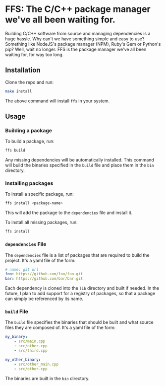 # FFS: The C/C++ package manager we've all been waiting for.

Building C/C++ software from source and managing dependencies is a huge hassle.
Why can't we have something simple and easy to use? Something like NodeJS's
package manager (NPM), Ruby's Gem or Python's pip? Well, wait no longer. FFS is
the package manager we've all been waiting for, for way too long.


## Installation

Clone the repo and run:
```sh
make install
```

The above command will install `ffs` in your system.


## Usage


### Building a package

To build a package, run:
```sh
ffs build
```

Any missing dependencies will be automatically installed.
This command will build the binaries specified in the `build` file and place
them in the `bin` directory.


### Installing packages

To install a specific package, run:
```sh
ffs install <package-name>
```

This will add the package to the `dependencies` file and install it.

To install all missing packages, run:
```sh
ffs install
```


### `dependencies` File

The `dependencies` file is a list of packages that are required to build the
project. It's a yaml file of the form:
```yaml
# name: git url
foo: https://github.com/foo/foo.git
bar: https://github.com/bar/bar.git
```

Each dependency is cloned into the `lib` directory and built if needed.
In the future, I plan to add support for a registry of packages, so that
a package can simply be referenced by its name.


### `build` File

The `build` file specifies the binaries that should be built and what source
files they are composed of. It's a yaml file of the form:
```yaml
my_binary:
	- src/main.cpp
	- src/other.cpp
	- src/third.cpp

my_other_binary:
	- src/other_main.cpp
	- src/other.cpp
```

The binaries are built in the `bin` directory.